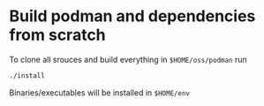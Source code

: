 # Build podman and dependencies from scratch

To clone all srouces and build everything in `$HOME/oss/podman` run
```sh
./install 
```
Binaries/executables will be installed in `$HOME/env`
